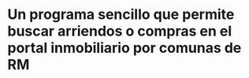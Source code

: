 # Un programa sencillo que permite buscar arriendos o compras en el portal inmobiliario por comunas de RM
